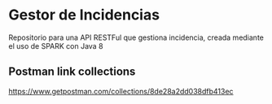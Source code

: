 # Gestor de Incidencias
Repositorio para una API RESTFul que gestiona incidencia, creada mediante el uso de SPARK con Java 8

## Postman link collections
https://www.getpostman.com/collections/8de28a2dd038dfb413ec
